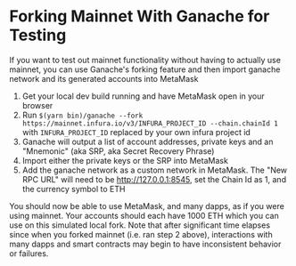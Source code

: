 # Forking Mainnet With Ganache for Testing

If you want to test out mainnet functionality without having to actually use mainnet, you can use Ganache's forking feature and then import ganache network and its generated accounts into MetaMask

1. Get your local dev build running and have MetaMask open in your browser
2. Run `$(yarn bin)/ganache --fork https://mainnet.infura.io/v3/INFURA_PROJECT_ID --chain.chainId 1` with `INFURA_PROJECT_ID` replaced by your own infura project id
3. Ganache will output a list of account addresses, private keys and an "Mnemonic" (aka SRP, aka Secret Recovery Phrase)
4. Import either the private keys or the SRP into MetaMask
5. Add the ganache network as a custom network in MetaMask. The "New RPC URL" will need to be http://127.0.0.1:8545, set the Chain Id as 1, and the currency symbol to ETH

You should now be able to use MetaMask, and many dapps, as if you were using mainnet. Your accounts should each have 1000 ETH which you can use on this simulated local fork. Note that after significant time elapses since when you forked mainnet (i.e. ran step 2 above), interactions with many dapps and smart contracts may begin to have inconsistent behavior or failures.
